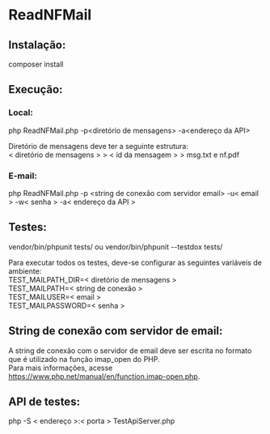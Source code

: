 # ReadNFMail

## Instalação:

composer install

## Execução:

### Local:
php ReadNFMail.php -p<diretório de mensagens> -a<endereço da API>  
  
Diretório de mensagens deve ter a seguinte estrutura:  
< diretório de mensagens > > < id da mensagem > > msg.txt e nf.pdf  
  
### E-mail:
php ReadNFMail.php -p <string de conexão com servidor email> -u< email > -w< senha > -a< endereço da API >  
  
## Testes:
vendor/bin/phpunit tests/ ou vendor/bin/phpunit --testdox tests/  
  
Para executar todos os testes, deve-se configurar as seguintes variáveis de ambiente:  
TEST_MAILPATH_DIR=< diretório de mensagens >  
TEST_MAILPATH=< string de conexão >  
TEST_MAILUSER=< email >  
TEST_MAILPASSWORD=< senha >  

## String de conexão com servidor de email:
A string de conexão com o servidor de email deve ser escrita no formato que é utilizado na função imap_open do PHP.  
Para mais informações, acesse https://www.php.net/manual/en/function.imap-open.php.

## API de testes:
php -S < endereço >:< porta > TestApiServer.php
